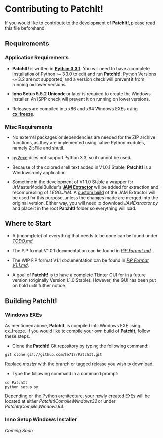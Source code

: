 Contributing to PatchIt!
========================

If you would like to contribute to the development of **PatchIt!**, please read this file beforehand.

Requirements
------------

### Application Requirements

* **PatchIt!** is written in **[Python 3.3.1](http://www.python.org/download)**. You will need to have a complete installation of Python `>=` 3.3.0 to edit and 
run **PatchIt!**. 
Python Versions `<=` 3.2 are not supported, and a version check will prevent it from running on lower versions.

* **Inno Setup 5.5.2 Unicode** or later is required to create the Windows installer. An ISPP check will prevent it on running on lower versions.

* Releases are compiled into x86 and x64 Windows EXEs using **[cx_freeze](http://cx-freeze.sourceforge.net)**. 

### Misc Requirements

* No external packages or dependencies are needed for the ZIP archive functions, as they are implemented using native Python modules, namely ZipFile and shutil.

* [py2exe](http://www.py2exe.org) does not support Python 3.3, so it cannot be used.

* Because of the colored shell text added in V1.0.1 Stable, **PatchIt!** is a Windows-only application.
 
* Sometime in the development of V1.1.0 Stable a wrapper for JrMasterModelBuilder's **[JAM Extractor](https://github.com/JrMasterModelBuilder/JAM-Extractor)** will 
be added for extraction and recompressing of *LEGO.JAM*. A [custom build](https://github.com/le717/JAM-Extractor) of the JAM Extractor will be used for this 
purpose, unless the changes made are merged into the original version. Either way, you will need to download
*JAMExtractor.py* and place it in the root **PatchIt!** folder so everything will load.

Where to Start
--------------

* A (incomplete) of everything that needs to be done can be found under [*TODO.md*](https://github.com/le717/PatchIt/blob/rewrite/Documentation/TODO.md).
 
* The PiP format V1.0.1 documentation can be found in [*PiP Format.md*](PiP%20Format.md).

* The WIP PiP format V1.1 documentation can be found in [*PiP Format V1.1.md*](PiP%20Format%20V1.1.md).

* A goal of **PatchIt!** is to have a complete Tkinter GUI for in a future version (originally Version 1.1.0 Stable). However, the GUI has been put on hold 
until futher notice.

Building PatchIt!
-----------------

### Windows EXEs

As mentioned above, **PatchIt!** is compiled into Windows EXE using cx_freeze. If you would like to compile your own build of **PatchIt**, follow these steps.

* Clone the **PatchIt!** Git repository by typing the following command:

```
git clone git://github.com/le717/PatchIt.git
```
Replace *master* with the branch or tagged release you wish to download.

* Type the following command in a command prompt:

```
cd PatchIt
python setup.py
```
Depending on the Python architecture, your newly created EXEs will be located at either *PatchIt\Compile\Windows32* 
or under *PatchIt\Compile\Windows64*. 

### Inno Setup Windows Installer

*Coming Soon.*

